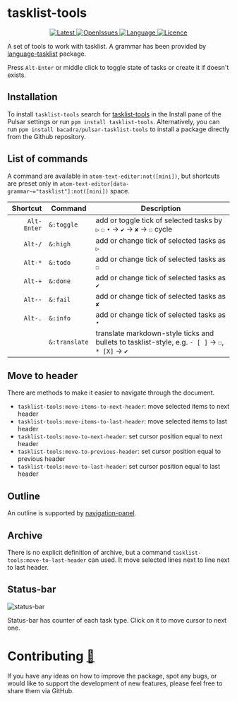 # tasklist-tools

<p align="center">
  <a href="https://github.com/bacadra/pulsar-tasklist-tools/tags">
  <img src="https://img.shields.io/github/v/tag/bacadra/pulsar-tasklist-tools?style=for-the-badge&label=Latest&color=blue" alt="Latest">
  </a>
  <a href="https://github.com/bacadra/pulsar-tasklist-tools/issues">
  <img src="https://img.shields.io/github/issues-raw/bacadra/pulsar-tasklist-tools?style=for-the-badge&color=blue" alt="OpenIssues">
  </a>
  <a href="https://github.com/bacadra/pulsar-tasklist-tools/blob/master/package.json">
  <img src="https://img.shields.io/github/languages/top/bacadra/pulsar-tasklist-tools?style=for-the-badge&color=blue" alt="Language">
  </a>
  <a href="https://github.com/bacadra/pulsar-tasklist-tools/blob/master/LICENSE">
  <img src="https://img.shields.io/github/license/bacadra/pulsar-tasklist-tools?style=for-the-badge&color=blue" alt="Licence">
  </a>
</p>

A set of tools to work with tasklist. A grammar has been provided by [language-tasklist](https://github.com/bacadra/pulsar-language-tasklist) package.

Press `Alt-Enter` or middle click to toggle state of tasks or create it if doesn't exists.

## Installation

To install `tasklist-tools` search for [tasklist-tools](https://web.pulsar-edit.dev/packages/tasklist-tools) in the Install pane of the Pulsar settings or run `ppm install tasklist-tools`. Alternatively, you can run `ppm install bacadra/pulsar-tasklist-tools` to install a package directly from the Github repository.

## List of commands

A command are available in `atom-text-editor:not([mini])`, but shortcuts are preset only in `atom-text-editor[data-grammar~="tasklist"]:not([mini])` space.

| Shortcut | Command | Description |
| -: | - | - |
| <div style="white-space:nowrap">`Alt-Enter`</div> | <div style="white-space:nowrap">`&:toggle`</div> | add or toggle tick of selected tasks by `▷` `☐` `•` -> `✔` -> `✘` -> `☐` cycle |
| <div style="white-space:nowrap">`Alt-/`</div> | <div style="white-space:nowrap">`&:high`</div> | add or change tick of selected tasks as `▷` |
| <div style="white-space:nowrap">`Alt-*`</div> | <div style="white-space:nowrap">`&:todo`</div> | add or change tick of selected tasks as `☐` |
| <div style="white-space:nowrap">`Alt-+`</div> | <div style="white-space:nowrap">`&:done`</div> | add or change tick of selected tasks as `✔` |
| <div style="white-space:nowrap">`Alt--`</div> | <div style="white-space:nowrap">`&:fail`</div> | add or change tick of selected tasks as `✘` |
| <div style="white-space:nowrap">`Alt-.`</div> | <div style="white-space:nowrap">`&:info`</div> | add or change tick of selected tasks as `•` |
| | <div style="white-space:nowrap">`&:translate`</div> | translate markdown-style ticks and bullets to tasklist-style, e.g. `- [ ]` -> `☐`, `* [X]` -> `✔` |

## Move to header

There are methods to make it easier to navigate through the document.

- `tasklist-tools:move-items-to-next-header`: move selected items to next header
- `tasklist-tools:move-items-to-last-header`: move selected items to last header
- `tasklist-tools:move-to-next-header`: set cursor position equal to next header
- `tasklist-tools:move-to-previous-header`: set cursor position equal to previous header
- `tasklist-tools:move-to-last-header`: set cursor position equal to last header

## Outline

An outline is supported by [navigation-panel](https://github.com/bacadra/pulsar-navigation-panel).

## Archive

There is no explicit definition of archive, but a command `tasklist-tools:move-to-last-header` can used. It move selected lines next to line next to last header.

## Status-bar

![status-bar](https://github.com/bacadra/pulsar-tasklist-tools/blob/master/assets/status-bar.png?raw=true)

Status-bar has counter of each task type. Click on it to move cursor to next one.

# Contributing [🍺](https://www.buymeacoffee.com/asiloisad)

If you have any ideas on how to improve the package, spot any bugs, or would like to support the development of new features, please feel free to share them via GitHub.
